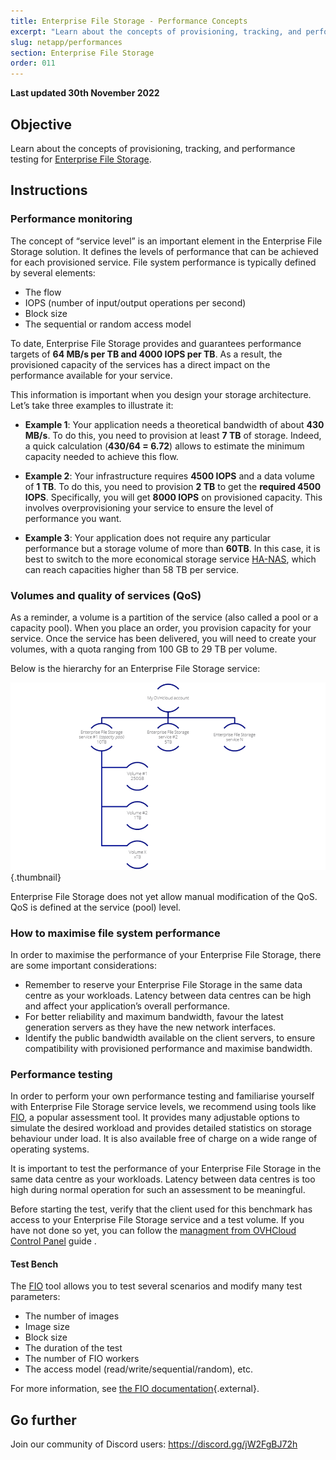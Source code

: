 ```yaml
---
title: Enterprise File Storage - Performance Concepts
excerpt: "Learn about the concepts of provisioning, tracking, and performance testing for Enterprise File Storage"
slug: netapp/performances
section: Enterprise File Storage
order: 011
---
```


**Last updated 30th November 2022**

## Objective

Learn about the concepts of provisioning, tracking, and performance testing for [Enterprise File Storage](https://www.ovhcloud.com/en-au/storage-solutions/enterprise-file-storage/).

## Instructions

### Performance monitoring

The concept of “service level” is an important element in the Enterprise File Storage solution. It defines the levels of performance that can be achieved for each provisioned service. File system performance is typically defined by several elements:

- The flow
- IOPS (number of input/output operations per second)
- Block size
- The sequential or random access model

To date, Enterprise File Storage provides and guarantees performance targets of **64 MB/s per TB and 4000 IOPS per TB**. As a result, the provisioned capacity of the services has a direct impact on the performance available for your service.

This information is important when you design your storage architecture. Let’s take three examples to illustrate it:

- **Example 1**: Your application needs a theoretical bandwidth of about **430 MB/s**. To do this, you need to provision at least **7 TB** of storage. Indeed, a quick calculation (**430/64 = 6.72**) allows to estimate the minimum capacity needed to achieve this flow.

- **Example 2**: Your infrastructure requires **4500 IOPS** and a data volume of **1 TB**. To do this, you need to provision **2 TB** to get the **required 4500 IOPS**. Specifically, you will get **8000 IOPS** on provisioned capacity. This involves overprovisioning your service to ensure the level of performance you want.

- **Example 3**: Your application does not require any particular performance but a storage volume of more than **60TB**. In this case, it is best to switch to the more economical storage service [HA-NAS](https://www.ovhcloud.com/en-au/storage-solutions/nas-ha/), which can reach capacities higher than 58 TB per service.

### Volumes and quality of services (QoS)

As a reminder, a volume is a partition of the service (also called a pool or a capacity pool). When you place an order, you provision capacity for your service. Once the service has been delivered, you will need to create your volumes, with a quota ranging from 100 GB to 29 TB per volume.

Below is the hierarchy for an Enterprise File Storage service:

![Enterprise File Storage Perf 1](images/Netapp_Hierarchie_2.png){.thumbnail}

Enterprise File Storage does not yet allow manual modification of the QoS. QoS is defined at the service (pool) level.

### How to maximise file system performance

In order to maximise the performance of your Enterprise File Storage, there are some important considerations:

- Remember to reserve your Enterprise File Storage in the same data centre as your workloads. Latency between data centres can be high and affect your application’s overall performance.
- For better reliability and maximum bandwidth, favour the latest generation servers as they have the new network interfaces.
- Identify the public bandwidth available on the client servers, to ensure compatibility with provisioned performance and maximise bandwidth.

### Performance testing

In order to perform your own performance testing and familiarise yourself with Enterprise File Storage service levels, we recommend using tools like [FIO](https://github.com/axboe/fio), a popular assessment tool. It provides many adjustable options to simulate the desired workload and provides detailed statistics on storage behaviour under load. It is also available free of charge on a wide range of operating systems.

It is important to test the performance of your Enterprise File Storage in the same data centre as your workloads. Latency between data centres is too high during normal operation for such an assessment to be meaningful.

Before starting the test, verify that the client used for this benchmark has access to your Enterprise File Storage service and a test volume. If you have not done so yet, you can follow the [managment from OVHCloud Control Panel](https://docs.ovh.com/en-au/storage/file-storage/netapp/control-panel/) guide .

#### Test Bench

The [FIO](https://github.com/axboe/fio) tool allows you to test several scenarios and modify many test parameters:

- The number of images
- Image size
- Block size
- The duration of the test
- The number of FIO workers
- The access model (read/write/sequential/random), etc.

For more information, see [the FIO documentation](https://fio.readthedocs.io/en/latest/index.html){.external}.

## Go further

Join our community of Discord users: <https://discord.gg/jW2FgBJ72h>